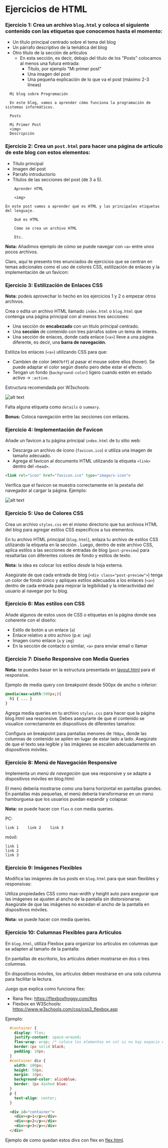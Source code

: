 # Ejercicios de HTML

### Ejercicio 1: Crea un archivo `blog.html` y coloca el siguiente contenido con las etiquetas que conocemos hasta el momento:
  - Un título principal centrado sobre el tema del blog
  - Un párrafo descriptivo de la temática del blog
  - Otro título de la sección de artículos
    - En esta sección, es decir, debajo del título de los "Posts" colocamos al menos una futura entrada:
      - Título, por ejemplo "Mi primer post"
      - Una imagen del post
      - Una pequeña explicación de lo que va el post (máximo 2-3 líneas)

```
  Mi blog sobre Programación

  En este blog, vamos a aprender cómo funciona la programación de sistemas informáticos.

  Posts

  Mi Primer Post
  <img>
  Descripción

```

### Ejercicio 2: Crea un `post.html` para hacer una página de artículo de este blog con estos elementos:
  - Título principal
  - Imagen del post
  - Párrafo introductorio
  - Títulos de las secciones del post (de 3 a 5).

```
    Aprender HTML

    <img>
    
En este post vamos a aprender qué es HTML y las principales etiquetas del lenguaje.

    Qué es HTML

    Cómo se crea un archivo HTML

    Etc.

```

**Nota:** Añadimos ejemplo de cómo se puede navegar con `<a>` entre unos pocos archivos.

Claro, aquí te presento tres enunciados de ejercicios que se centran en temas adicionales como el uso de colores CSS, estilización de enlaces y la implementación de un favicon:

### Ejercicio 3: Estilización de Enlaces CSS

**Nota:** podeis aprovechar lo hecho en los ejercicios 1 y 2 o empezar otros archivos.

Crea o edita un archivo HTML llamado `index.html` o `blog.html` que contenga una página principal con al menos tres secciones:

- Una sección de **encabezado** con un título principal centrado.
- Una **sección** de contenido con tres párrafos sobre un tema de interés.
- Una sección de enlaces, donde cada enlace (`<a>`) lleve a una página diferente, es decir, una **barra de navegación**.

Estiliza los enlaces (`<a>`) utilizando CSS para que:
- Cambien de color (`#007bff`) al pasar el mouse sobre ellos (hover). Se puede adaptar el color según diseño pero debe estar el efecto.
- Tengan un fondo (`background-color`) ligero cuando estén en estado activo -> `:active`.

Estructura recomendada por W3schools:

![alt text](image.png)

Falta alguna etiqueta como `details` o `summary`.

**Bonus:** Coloca navegación entre las secciones con enlaces.

### Ejercicio 4: Implementación de Favicon

Añade un favicon a tu página principal `index.html` de tu sitio web:
- Descarga un archivo de icono (`favicon.ico`) o utiliza una imagen de tamaño adecuado.
- Agrega el favicon al documento HTML utilizando la etiqueta `<link>` dentro del `<head>`.

```html
<link rel="icon" href="favicon.ico" type="image/x-icon">
```

Verifica que el favicon se muestra correctamente en la pestaña del navegador al cargar la página. Ejemplo:

![alt text](image-1.png)

### Ejercicio 5: Uso de Colores CSS

Crea un archivo `styles.css` en el mismo directorio que tus archivos HTML del blog para agregar estilos CSS específicos a tus elementos.

En tu archivo HTML principal (`blog.html`), enlaza tu archivo de estilos CSS utilizando la etiqueta <link> en la sección <head>. Luego, dentro de este archivo CSS, aplica estilos a las secciones de entradas de blog (`post-preview`) para resaltarlas con diferentes colores de fondo y estilos de texto.

**Nota:** la idea es colocar los estilos _desde_ la hoja externa.

Asegúrate de que cada entrada de blog (`<div class="post-preview">`) tenga un color de fondo único y apliques estilos adecuados a los enlaces (`<a>`) dentro de cada entrada para mejorar la legibilidad y la interactividad del usuario al navegar por tu blog.


### Ejercicio 6: Mas estilos con CSS

Añade algunos de estos usos de CSS o etiquetas en la página donde sea coherente con el diseño:

- Estilo de botón a un enlace (`a`)
- Enlace relativo a otro achivo (p.e: `img`)
- Imagen como enlace (`a` y `img`)
- En la sección de contacto o similar, `<a>` para enviar email o llamar

### Ejercicio 7: Diseño Responsive con Media Queries

**Nota:** te puedes basar en la estructura presentada en [layout.html](layout.html) para el responsive.

Ejemplo de media query con breakpoint desde 500px de ancho o inferior:
```css
@media(max-width:500px;){
  h1 { ... }
}
```

Agrega media queries en tu archivo `styles.css` para hacer que la página blog.html sea responsive. Debes asegurarte de que el contenido se visualice correctamente en dispositivos de diferentes tamaños:

Configura un breakpoint para pantallas menores de `768px`, donde las columnas de contenido se apilen en lugar de estar lado a lado.
Asegúrate de que el texto sea legible y las imágenes se escalen adecuadamente en dispositivos móviles.

### Ejercicio 8: Menú de Navegación Responsive

Implementa un *menú de navegación* que sea responsive y se adapte a dispositivos móviles en blog.html:

El menú debería mostrarse como una barra horizontal en pantallas grandes.
En pantallas más pequeñas, el menú debería transformarse en un menú hamburguesa que los usuarios puedan expandir y colapsar.

**Nota:** se puede hacer con `flex` o con media queries.

PC:
```
link 1    link 2    link 3
```

móvil:
```
link 1
link 2
link 3
```

### Ejercicio 9: Imágenes Flexibles
Modifica las imágenes de tus posts en `blog.html` para que sean flexibles y responsivas:

Utiliza propiedades CSS como max-width y height auto para asegurar que las imágenes se ajusten al ancho de la pantalla sin distorsionarse.
Asegúrate de que las imágenes no excedan el ancho de la pantalla en dispositivos móviles.

**Nota:** se puede hacer con media queries.

### Ejercicio 10: Columnas Flexibles para Artículos
En `blog.html`, utiliza Flexbox para organizar los artículos en columnas que se adapten al tamaño de la pantalla:

En pantallas de escritorio, los artículos deben mostrarse en dos o tres columnas.

En dispositivos móviles, los artículos deben mostrarse en una sola columna para facilitar la lectura.

Juego que explica como funciona flex:
- Rana flex: https://flexboxfroggy.com/#es
- Flexbox en W3Schools: https://www.w3schools.com/css/css3_flexbox.asp

Ejemplo:
```css
  #container {
    display: flex;
    justify-content: space-around;
    flex-wrap: wrap; /* coloca los elementos en col si no hay expacio en fila */
    border:1px solid black;
    padding: 10px;
  }
  #container div {
    width: 100px;
    height: 50px;
    margin: 10px;
    background-color: aliceblue;
    border: 3px dashed blue;
  }
  p {
    text-align: center;
  }
```
```html
  <div id="container">
    <div><p>1</p></div>
    <div><p>2</p></div>
    <div><p>3</p></div>
  </div>  
```

Ejemplo de como quedan estos divs con flex en [flex.html](flex.html).